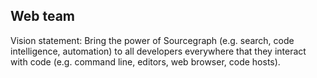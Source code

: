 ## Web team

Vision statement: Bring the power of Sourcegraph (e.g. search, code intelligence, automation) to all developers everywhere that they interact with code (e.g. command line, editors, web browser, code hosts).
